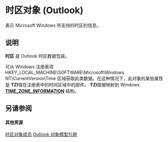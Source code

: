 
# 时区对象 (Outlook)

表示 Microsoft Windows 所支持的时区的信息。


## 说明

 **时区** 是 Outlook 时区数据包装。

可从 Windows 注册表项 HKEY_LOCAL_MACHINE\SOFTWARE\Microsoft\Windows NT\CurrentVersion\Time 区域获取此类数据。在这种情况下，此对象的某些属性是 **TZI**值在注册表中的时间区域中的部件。 **TZI**值被映射到 Windows  **[TIME_ZONE_INFORMATION](http://msdn.microsoft.com/library/base.time_zone_information_str%28Office.15%29.aspx)** 结构。


## 另请参阅


#### 其他资源


[时区对象成员](2d6dc563-52f4-5707-b84d-a9c897eb2cda.md)
[Outlook 对象模型引用](http://msdn.microsoft.com/library/73221b13-d8d8-99b8-3394-b95dbbfd5ddc%28Office.15%29.aspx)